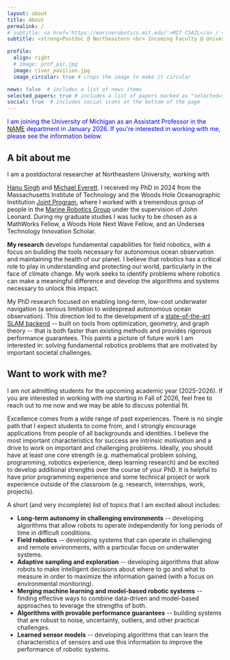 ```yaml
---
layout: about
title: About
permalink: /
# subtitle: <a href='https://marinerobotics.mit.edu/'>MIT CSAIL</a> / <a href='https://www.whoi.edu/'>WHOI</a>
subtitle: <strong>Postdoc @ Northeastern <br> Incoming Faculty @ University of Michigan </strong>

profile:
  align: right
  # image: prof_pic.jpg
  image: river_pavilion.jpg
  image_circular: true # crops the image to make it circular

news: false  # includes a list of news items
selected_papers: true # includes a list of papers marked as "selected={true}"
social: true  # includes social icons at the bottom of the page
---
```


<p style="color:blue;">I am joining the University of Michigan as an Assistant
Professor in the <a href="https://name.engin.umich.edu/">NAME</a> department in
January 2026. If you're interested in working with me, please see the
information below.</p>

## A bit about me

I am a postdoctoral researcher at Northeastern University, working with
<!-- Hanu Singh and Michael Everett -->
<a href="https://www.ece.neu.edu/people/singh-hanumant">Hanu Singh</a> and
<a href="https://www.ece.neu.edu/people/everett-michael">Michael Everett</a>.
I received my PhD in 2024 from the Massachusetts Institute of Technology
and the Woods Hole Oceanographic Institution <a href="https://mit.whoi.edu/">
Joint Program</a>, where I worked with a tremendous group of people in the
<a href="http://marinerobotics.mit.edu">Marine Robotics Group</a> under the
supervision of
John Leonard. During my graduate studies I was lucky to be chosen as a
MathWorks Fellow, a Woods Hole Next Wave Fellow, and an Undersea Technology
Innovation Scholar.

**My research** develops fundamental capabilities for field
robotics, with a focus on building the tools necessary for autonomous ocean
observation and maintaining the health of our planet. I believe that robotics
has a critical role to play in understanding and protecting our world, particularly
in the face of climate change. My work seeks to identify problems where robotics
can make a meaningful difference and develop the algorithms and systems necessary to
unlock this impact.

My PhD research focused on enabling long-term, low-cost underwater navigation (a
serious limitation to widespread autonomous ocean observation). This direction
led to the development of a
<a href="https://arxiv.org/abs/2302.11614">state-of-the-art SLAM backend</a> --
built on tools from optimization, geometry, and graph theory -- that is both
faster than existing methods and provides rigorous performance guarantees. This paints
a picture of future work I am interested in: solving fundamental robotics problems
that are motivated by important societal challenges.

## Want to work with me?

I am not admitting students for the upcoming academic year (2025-2026). If you
are interested in working with me starting in Fall of 2026, feel free to reach
out to me now and we may be able to discuss potential fit.

Excellence comes from a wide range of past experiences. There is no single path
that I expect students to come from, and I strongly encourage applications from
people of all backgrounds and identities. I believe the most important
characteristics for success are intrinsic motivation and a drive to work on
important and challenging problems.  Ideally, you should have at least one core
strength (e.g.  mathematical problem solving, programming, robotics experience,
deep learning research) and be excited to develop additional strengths over the
course of your PhD. It is helpful to have prior programming experience and some
technical project or work experience outside of the classroom (e.g. research,
internships, work, projects).

A short (and very incomplete) list of topics that I am excited about includes:
- **Long-term autonomy in challenging environments** -- developing
  algorithms that allow robots to operate independently for long periods of time
  in difficult conditions.
- **Field robotics** -- developing systems that can operate in challenging and
  remote environments, with a particular focus on underwater systems.
- **Adaptive sampling and exploration** -- developing algorithms that allow robots
  to make intelligent decisions about where to go and what to measure in order
  to maximize the information gained (with a focus on environmental monitoring).
- **Merging machine learning and model-based robotic systems** -- finding
  effective ways to combine data-driven and model-based approaches to leverage
  the strengths of both.
- **Algorithms with provable performance guarantees** -- building systems
  that are robust to noise, uncertainty, outliers, and other practical challenges.
- **Learned sensor models** -- developing algorithms that can learn the
  characteristics of sensors and use this information to improve the performance
  of robotic systems.
